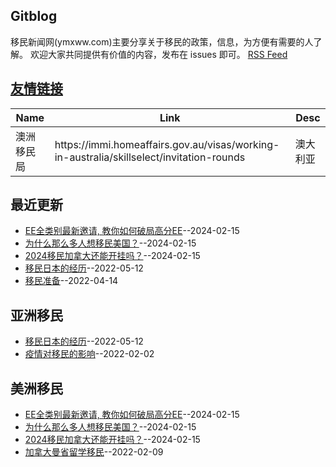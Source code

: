 ## Gitblog
移民新闻网(ymxww.com)主要分享关于移民的政策，信息，为方便有需要的人了解。
欢迎大家共同提供有价值的内容，发布在 issues 即可。
[RSS Feed](https://raw.githubusercontent.com/jdzj/immi/master/feed.xml)

## [友情链接](https://github.com/jdzj/gitblog/issues/2)
<table>
<thead>
<tr>
<th>Name</th>
<th>Link</th>
<th>Desc</th>
</tr>
</thead>
<tbody>
<tr>
<td>澳洲移民局</td>
<td>https://immi.homeaffairs.gov.au/visas/working-in-australia/skillselect/invitation-rounds</td>
<td>澳大利亚</td>
</tr>
</tbody>
</table>

## 最近更新
- [EE全类别最新邀请, 教你如何破局高分EE](https://github.com/jdzj/immi/issues/9)--2024-02-15
- [为什么那么多人想移民美国？](https://github.com/jdzj/immi/issues/8)--2024-02-15
- [2024移民加拿大还能开挂吗？](https://github.com/jdzj/immi/issues/7)--2024-02-15
- [移民日本的经历](https://github.com/jdzj/immi/issues/6)--2022-05-12
- [移民准备](https://github.com/jdzj/immi/issues/5)--2022-04-14
## 亚洲移民
- [移民日本的经历](https://github.com/jdzj/immi/issues/6)--2022-05-12
- [疫情对移民的影响](https://github.com/jdzj/immi/issues/3)--2022-02-02
## 美洲移民
- [EE全类别最新邀请, 教你如何破局高分EE](https://github.com/jdzj/immi/issues/9)--2024-02-15
- [为什么那么多人想移民美国？](https://github.com/jdzj/immi/issues/8)--2024-02-15
- [2024移民加拿大还能开挂吗？](https://github.com/jdzj/immi/issues/7)--2024-02-15
- [加拿大曼省留学移民](https://github.com/jdzj/immi/issues/4)--2022-02-09
